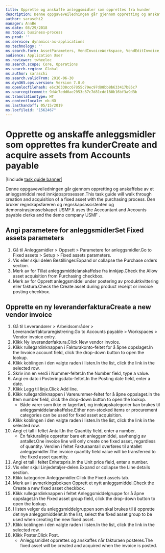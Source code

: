 ```yaml
---
title: Opprette og anskaffe anleggsmidler som opprettes fra kunder
description: Denne oppgaveveiledningen går gjennom oppretting og anskaffelse av et anleggsmiddel med innkjøpsprosessen.
author: saraschi2
manager: AnnBe
ms.date: 08/29/2018
ms.topic: business-process
ms.prod: ''
ms.service: dynamics-ax-applications
ms.technology: ''
ms.search.form: AssetParameters, VendInvoiceWorkspace, VendEditInvoice, VendTableLookup, InventItemIdLookupSimple, AssetTable
audience: Application User
ms.reviewer: twheeloc
ms.search.scope: Core, Operations
ms.search.region: Global
ms.author: saraschi
ms.search.validFrom: 2016-06-30
ms.dyn365.ops.version: Version 7.0.0
ms.openlocfilehash: e6c36338cc67855c79ec97d88bb8b633417b85c7
ms.sourcegitcommit: 9d4c7edd0ae2053c37c7d81cdd180b16bf3a9d3b
ms.translationtype: HT
ms.contentlocale: nb-NO
ms.lasthandoff: 05/15/2019
ms.locfileid: "1562467"
---
```

# <a name="create-and-acquire-assets-from-accounts-payable"></a><span data-ttu-id="61818-103">Opprette og anskaffe anleggsmidler som opprettes fra kunder</span><span class="sxs-lookup"><span data-stu-id="61818-103">Create and acquire assets from Accounts payable</span></span>

[!include [task guide banner](../../includes/task-guide-banner.md)]

<span data-ttu-id="61818-104">Denne oppgaveveiledningen går gjennom oppretting og anskaffelse av et anleggsmiddel med innkjøpsprosessen.</span><span class="sxs-lookup"><span data-stu-id="61818-104">This task guide will walk through creation and acquisition of a fixed asset with the purchasing process.</span></span>  <span data-ttu-id="61818-105">Den bruker regnskapsføreren og regnskapsassistenten og demonstrasjonsselskapet USMF.</span><span class="sxs-lookup"><span data-stu-id="61818-105">It uses the Accountant and Accounts payable clerks and the demo company USMF .</span></span>


## <a name="set-fixed-assets-parameters"></a><span data-ttu-id="61818-106">Angi parametere for anleggsmidler</span><span class="sxs-lookup"><span data-stu-id="61818-106">Set Fixed assets parameters</span></span>
1. <span data-ttu-id="61818-107">Gå til Anleggsmidler > Oppsett > Parametere for anleggsmidler.</span><span class="sxs-lookup"><span data-stu-id="61818-107">Go to Fixed assets > Setup > Fixed assets parameters.</span></span>
2. <span data-ttu-id="61818-108">Vis eller skjul delen Bestillinger.</span><span class="sxs-lookup"><span data-stu-id="61818-108">Expand or collapse the Purchase orders section.</span></span>
3. <span data-ttu-id="61818-109">Merk av for Tillat anleggsmiddelanskaffelse fra innkjøp.</span><span class="sxs-lookup"><span data-stu-id="61818-109">Check the Allow asset acquisition from Purchasing checkbox.</span></span>
4. <span data-ttu-id="61818-110">Merk av for Opprett anleggsmiddel under postering av produktkvittering eller faktura.</span><span class="sxs-lookup"><span data-stu-id="61818-110">Check the Create asset during product receipt or invoice posting checkbox.</span></span>

## <a name="create-a-new-vendor-invoice"></a><span data-ttu-id="61818-111">Opprette en ny leverandørfaktura</span><span class="sxs-lookup"><span data-stu-id="61818-111">Create a new vendor invoice</span></span>
1. <span data-ttu-id="61818-112">Gå til Leverandører > Arbeidsområder > Leverandørfakturaregistrering.</span><span class="sxs-lookup"><span data-stu-id="61818-112">Go to Accounts payable > Workspaces > Vendor invoice entry.</span></span>
2. <span data-ttu-id="61818-113">Klikk Ny leverandørfaktura.</span><span class="sxs-lookup"><span data-stu-id="61818-113">Click New vendor invoice.</span></span>
3. <span data-ttu-id="61818-114">Klikk rullegardinknappen i Fakturakonto-feltet for å åpne oppslaget.</span><span class="sxs-lookup"><span data-stu-id="61818-114">In the Invoice account field, click the drop-down button to open the lookup.</span></span>
4. <span data-ttu-id="61818-115">Klikk koblingen i den valgte raden i listen.</span><span class="sxs-lookup"><span data-stu-id="61818-115">In the list, click the link in the selected row.</span></span>
5. <span data-ttu-id="61818-116">Skriv inn en verdi i Nummer-feltet.</span><span class="sxs-lookup"><span data-stu-id="61818-116">In the Number field, type a value.</span></span>
6. <span data-ttu-id="61818-117">Angi en dato i Posteringsdato-feltet.</span><span class="sxs-lookup"><span data-stu-id="61818-117">In the Posting date field, enter a date.</span></span>
7. <span data-ttu-id="61818-118">Klikk Legg til linje.</span><span class="sxs-lookup"><span data-stu-id="61818-118">Click Add line.</span></span>
8. <span data-ttu-id="61818-119">Klikk rullegardinknappen i Varenummer-feltet for å åpne oppslaget.</span><span class="sxs-lookup"><span data-stu-id="61818-119">In the Item number field, click the drop-down button to open the lookup.</span></span>
    * <span data-ttu-id="61818-120">Både varer som ikke er lagerført, og innkjøpskategorier kan brukes til anleggsmiddelanskaffelse.</span><span class="sxs-lookup"><span data-stu-id="61818-120">Either non-stocked items or procurement categories can be used for fixed asset acquisition.</span></span>  
9. <span data-ttu-id="61818-121">Klikk koblingen i den valgte raden i listen.</span><span class="sxs-lookup"><span data-stu-id="61818-121">In the list, click the link in the selected row.</span></span>
10. <span data-ttu-id="61818-122">Angi et tall i feltet Antall.</span><span class="sxs-lookup"><span data-stu-id="61818-122">In the Quantity field, enter a number.</span></span>
    * <span data-ttu-id="61818-123">Én fakturalinje oppretter bare ett anleggsmiddel, uavhengig av antallet.</span><span class="sxs-lookup"><span data-stu-id="61818-123">One invoice line will only create one fixed asset, regardless of quantity.</span></span>  <span data-ttu-id="61818-124">Verdien i feltet Fakturaantall overføres til antallet anleggsmidler.</span><span class="sxs-lookup"><span data-stu-id="61818-124">The invoice quantity field value will be transferred to the fixed asset quantity.</span></span>  
11. <span data-ttu-id="61818-125">Angi et tall i feltet Enhetspris.</span><span class="sxs-lookup"><span data-stu-id="61818-125">In the Unit price field, enter a number.</span></span>
12. <span data-ttu-id="61818-126">Vis eller skjul Linjedetaljer-delen.</span><span class="sxs-lookup"><span data-stu-id="61818-126">Expand or collapse the Line details section.</span></span>
13. <span data-ttu-id="61818-127">Klikk kategorien Anleggsmidler.</span><span class="sxs-lookup"><span data-stu-id="61818-127">Click the Fixed assets tab.</span></span>
14. <span data-ttu-id="61818-128">Merk av i avmerkingsboksen Opprett et nytt anleggsmiddel.</span><span class="sxs-lookup"><span data-stu-id="61818-128">Check the Create a new fixed asset checkbox.</span></span>
15. <span data-ttu-id="61818-129">Klikk rullegardinknappen i feltet Anleggsmiddelgruppe for å åpne oppslaget.</span><span class="sxs-lookup"><span data-stu-id="61818-129">In the Fixed asset group field, click the drop-down button to open the lookup.</span></span>
16. <span data-ttu-id="61818-130">I listen velger du anleggsmiddelgruppen som skal brukes til å opprette det nye anleggsmiddelet.</span><span class="sxs-lookup"><span data-stu-id="61818-130">In the list, select the fixed asset group to be used when creating the new fixed asset.</span></span>
17. <span data-ttu-id="61818-131">Klikk koblingen i den valgte raden i listen.</span><span class="sxs-lookup"><span data-stu-id="61818-131">In the list, click the link in the selected row.</span></span>
18. <span data-ttu-id="61818-132">Klikk Poster.</span><span class="sxs-lookup"><span data-stu-id="61818-132">Click Post.</span></span>
    * <span data-ttu-id="61818-133">Anleggsmidlet opprettes og anskaffes når fakturaen posteres.</span><span class="sxs-lookup"><span data-stu-id="61818-133">The fixed asset will be created and acquired when the invoice is posted.</span></span>  

